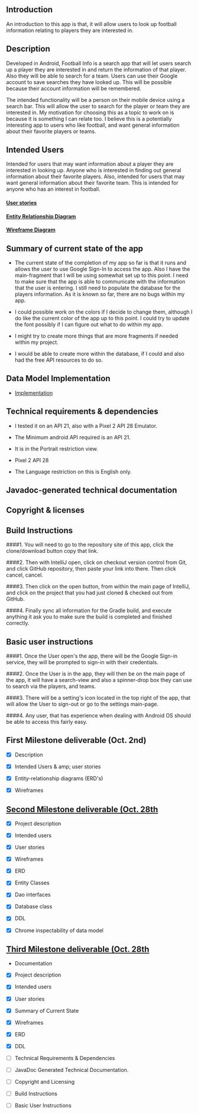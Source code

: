 ## Introduction
An introduction to this app is that, it will allow users to
look up football information relating to players they are interested in.

## Description
Developed in Android, Football Info is a search app that will let users search up a player
they are interested in and return the information of that player. Also they will be able
to search for a team. Users can use their Google account to save searches they have looked up.
This will be possible because their account information will be remembered. 

The intended functionality will be a person on their mobile device using a search bar. This will
allow the user to search for the player or team they are interested in. 
My motivation for choosing this as a topic to work on is because it is something I can relate too.
I believe this is a potentially interesting app to users who like football, 
and want general information about their favorite players or teams. 

## Intended Users
Intended for users that may want information about a player
they are interested in looking up. Anyone who is interested in finding out
general information about their favorite players. Also, intended for users that
may want general information about their favorite team. This is intended 
for anyone who has an interest in football.

#### [User stories](docs/user-stories.md)

#### [Entity Relationship Diagram](docs/erd.md)

#### [Wireframe Diagram](docs/wireframe.md)


## Summary of current state of the app
* The current state of the completion of my app so far is that it runs and allows the
user to use Google Sign-In to access the app. Also I have the main-fragment that I will
be using somewhat set up to this point. I need to make sure that the app is able to 
communicate with the information that the user is entering. I still need to populate the
database for the players information. As it is known so far, there are no bugs within my app. 


* I could possible work on the colors if I decide to change them, although I do like the
current color of the app up to this point. I could try to update the font possibly if I can
figure out what to do within my app.


* I might try to create more things that are more fragments if needed within
my project.
 
 
* I would be able to create more within the database, if I could and also
had the free API resources to do so.


## Data Model Implementation
* [Implementation](docs/datamodelimplementation.md)

## Technical requirements & dependencies

* I tested it on an API 21,
also with a Pixel 2 API 28 Emulator.

* The Minimum android API required is an API 21.

* It is in the Portrait restriction view.

* Pixel 2 API 28

* The Language restriction on this is English only.


## Javadoc-generated technical documentation






## Copyright & licenses






## Build Instructions
####1. 
You will need to go to the repository site of this app, click the clone/download button
copy that link.

####2.
Then with IntelliJ open, click on checkout version control from Git, and click GitHub
repository, then paste your link into there. Then click cancel, cancel.

####3.
Then click on the open button, from within the main page of IntelliJ, and click on the
project that you had just cloned & checked out from GitHub. 

####4.
Finally sync all information for the Gradle build, and execute anything it ask you
to make sure the build is completed and finished correctly.


## Basic user instructions
####1.
Once the User open's the app, there will be the Google Sign-in service, they will be prompted
to sign-in with their credentials.

####2.
Once the User is in the app, they will then be on the main page of the app, it will
have a search-view and also a spinner-drop box they can use to search via the players, and 
teams.

####3.
There will be a setting's icon located in the top right of the app, that will allow
the User to sign-out or go to the settings main-page. 

####4.
Any user, that has experience when dealing with Android OS should be
able to access this fairly easy.


## First Milestone deliverable (Oct. 2nd)

* [x] Description

* [x] Intended Users & amp; user stories

* [x] Entity-relationship diagrams (ERD's)

* [x] Wireframes

## [Second Milestone deliverable (Oct. 28th](https://deep-dive-coding-java-cohort-8.github.io/2019/10/22/android-milestone-2-rubric.html)

* [x] Project description 

* [x] Intended users

* [x] User stories

* [x] Wireframes

* [X] ERD

* [x] Entity Classes

* [x] Dao interfaces

* [x] Database class

* [x] DDL

* [x] Chrome inspectability of data model


## [Third Milestone deliverable (Oct. 28th](https://deep-dive-coding-java-cohort-8.github.io/2019/11/12/android-standalone-project-rubric.html#overview)

* Documentation

* [x] Project description 

* [x] Intended users

* [x] User stories

* [x] Summary of Current State

* [x] Wireframes

* [x] ERD

* [x] DDL

* [ ] Technical Requirements & Dependencies 

* [ ] JavaDoc Generated Technical Documentation.

* [ ] Copyright and Licensing

* [ ] Build Instructions

* [ ] Basic User Instructions
